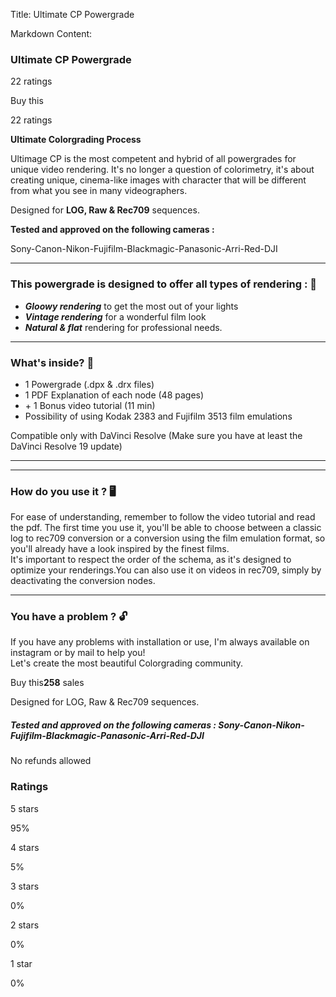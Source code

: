 Title: Ultimate CP Powergrade

Markdown Content:
### Ultimate CP Powergrade

22 ratings

Buy this

22 ratings

**Ultimate Colorgrading Process**

Ultimage CP is the most competent and hybrid of all powergrades for unique video rendering. It's no longer a question of colorimetry, it's about creating unique, cinema-like images with character that will be different from what you see in many videographers.

Designed for **LOG, Raw & Rec709** sequences.

**Tested and approved on the following cameras :**

Sony-Canon-Nikon-Fujifilm-Blackmagic-Panasonic-Arri-Red-DJI

* * *

### **This powergrade is designed to offer all types of rendering :** 🧨

*   **_Gloowy rendering_** to get the most out of your lights
*   **_Vintage rendering_** for a wonderful film look
*   **_Natural & flat_** rendering for professional needs.

* * *

### **What's inside?** 🧳

*   1 Powergrade (.dpx & .drx files)
*   1 PDF Explanation of each node (48 pages)
*   \+ 1 Bonus video tutorial (11 min)
*   Possibility of using Kodak 2383 and Fujifilm 3513 film emulations

Compatible only with DaVinci Resolve (Make sure you have at least the DaVinci Resolve 19 update)

* * *

* * *

### **How do you use it ?** 🖥

For ease of understanding, remember to follow the video tutorial and read the pdf. The first time you use it, you'll be able to choose between a classic log to rec709 conversion or a conversion using the film emulation format, so you'll already have a look inspired by the finest films.  
It's important to respect the order of the schema, as it's designed to optimize your renderings.You can also use it on videos in rec709, simply by deactivating the conversion nodes.

* * *

### **You have a problem ?** 🔓

If you have any problems with installation or use, I'm always available on instagram or by mail to help you!  
Let's create the most beautiful Colorgrading community.

Buy this**258** sales

Designed for LOG, Raw & Rec709 sequences.

##### Tested and approved on the following cameras : Sony-Canon-Nikon-Fujifilm-Blackmagic-Panasonic-Arri-Red-DJI

No refunds allowed

### Ratings

5 stars

95%

4 stars

5%

3 stars

0%

2 stars

0%

1 star

0%
